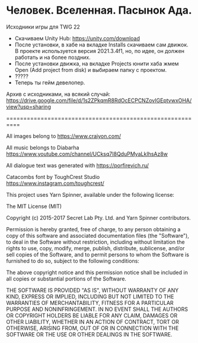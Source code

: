 # Человек. Вселенная. Пасынок Ада.
Исходники игры для TWG 22

- Скачиваем Unity Hub: https://unity.com/download
- После установки, в хабе на вкладке Installs скачиваем сам движок. В проекте используется версия 2021.3.4f1, но, по идее, он должен работать и на более поздних.
- После установки движка, на вкладке Projects юнити хаба жмем Open (Add project from disk) и выбираем папку с проектом.
- ?????
- Теперь ты гейм девелопер.

Архив с исходниками, на всякий случай: https://drive.google.com/file/d/1s2ZPkqmR8RdOcECPCNZovIGEptvwxOHA/view?usp=sharing

==========================================================

All images belong to https://www.craiyon.com/

All music belongs to Diabarha https://www.youtube.com/channel/UCksq7I8QduPMyaLkIhsAz8w

All dialogue text was generated with https://porfirevich.ru/

Catacombs font by ToughCrest Studio https://www.instagram.com/toughcrest/

This project uses Yarn Spinner, available under the following license:

The MIT License (MIT)

Copyright (c) 2015-2017 Secret Lab Pty. Ltd. and Yarn Spinner contributors.

Permission is hereby granted, free of charge, to any person obtaining a copy of this software and associated documentation files (the "Software"), to deal in the Software without restriction, including without limitation the rights to use, copy, modify, merge, publish, distribute, sublicense, and/or sell copies of the Software, and to permit persons to whom the Software is furnished to do so, subject to the following conditions:

The above copyright notice and this permission notice shall be included in all copies or substantial portions of the Software.

THE SOFTWARE IS PROVIDED "AS IS", WITHOUT WARRANTY OF ANY KIND, EXPRESS OR IMPLIED, INCLUDING BUT NOT LIMITED TO THE WARRANTIES OF MERCHANTABILITY, FITNESS FOR A PARTICULAR PURPOSE AND NONINFRINGEMENT. IN NO EVENT SHALL THE AUTHORS OR COPYRIGHT HOLDERS BE LIABLE FOR ANY CLAIM, DAMAGES OR OTHER LIABILITY, WHETHER IN AN ACTION OF CONTRACT, TORT OR OTHERWISE, ARISING FROM, OUT OF OR IN CONNECTION WITH THE SOFTWARE OR THE USE OR OTHER DEALINGS IN THE SOFTWARE.
